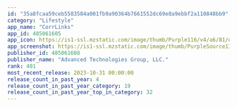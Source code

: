 ```yaml
---
id: "35a8fcaa59ceb5583584a001fb9a90364b7661552dc69e8a9ebbf2a110848bb9"
category: "Lifestyle"
app_name: "CorrLinks"
app_id: 485061605
app_icon: https://is1-ssl.mzstatic.com/image/thumb/Purple116/v4/a6/81/d6/a681d613-8c36-6ff8-aaa6-013ec6ddbd65/AppIcon-0-0-1x_U007emarketing-0-10-0-85-220.png/1024x1024bb.png
app_screenshot: https://is1-ssl.mzstatic.com/image/thumb/PurpleSource116/v4/9a/bf/ca/9abfca56-920d-92cb-f896-5605e569dabc/9d68d7b5-3cdb-48d0-97ad-113bc37eb0c3_iPhone_14_Plus-1_Dashboard.png/1284x2778bb.png
publisher_id: 485061608
publisher_name: "Advanced Technologies Group, LLC."
rank: 401
most_recent_release: 2023-10-31 00:00:00
release_count_in_past_year: 4
release_count_in_past_year_category: 19
release_count_in_past_year_top_in_category: 32
---
```

